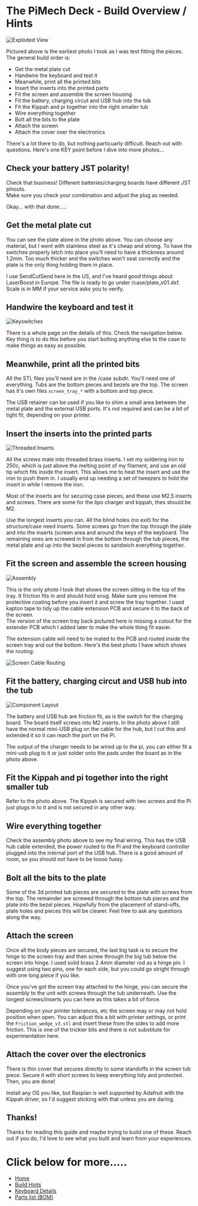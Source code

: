 # The PiMech Deck - Build Overview / Hints

![Exploded View](../photos/build/parts.jpeg "Exploded View...sort of")

Pictured above is the earliest photo I took as I was test fitting the pieces.  The 
general build order is:

* Get the metal plate cut
* Handwire the keyboard and test it
* Meanwhile, print all the printed bits
* Insert the inserts into the printed parts
* Fit the screen and assemble the screen housing
* Fit the battery, charging circut and USB hub into the tub
* Fit the Kippah and pi together into the right smaller tub
* Wire everything together
* Bolt all the bits to the plate
* Attach the screen
* Attach the cover over the electronics

There's a lot there to do, but nothing particuarly difficult.  Reach out with questions.  Here's one KEY point
before I dive into more photos...

## Check your battery JST polarity!
Check that business!  Different batteries/charging boards have different JST pinouts.  
Make sure you check your combination and adjust the plug as needed.

Okay... with that done.....

## Get the metal plate cut

You can see the plate alone in the photo above. You can choose any material, but I went with
stainless steel as it's cheap and strong.  To have the switches properly latch into place you'll 
need to have a thickness around 1.2mm. Too much thicker and the switches won't seat correctly and 
the plate is the only thing holding them in place.

I use SendCutSend here in the US, and I've heard good things about LaserBoost in Europe.  The file
is ready to go under /case/plate_v01.dxf.  Scale is in MM if your service asks you to verify.

## Handwire the keyboard and test it
![Keyswitches](../photos/build/kb_switches.jpeg "Low Profile Kailh Choc Switches")

There is a whole page on the details of this.  Check the navigation below.  Key thing is to do this 
before you start bolting anything else to the case to make things as easy as possible.

## Meanwhile, print all the printed bits

All the STL files you'll need are in the /case subdir.  You'll need one of everything.  Tubs are the 
bottom pieces and bezels are the top.  The screen has it's own files `screen_tray_*` with a bottom 
and top piece.  

The USB retainer can be used if you like to shim a small area between the metal plate and the external
USB ports. It's not required and can be a bit of tight fit, depending on your printer.

## Insert the inserts into the printed parts
![Threaded Inserts](../photos/build/inserts.jpeg "Threaded Insert Detail")

All the screws mate into threaded brass inserts.  I set my soldering iron to 250c, which is just above 
the melting point of my filament, and use an old tip which fits inside the insert.  This allows me to 
heat the insert and use the iron to push them in.  I usually end up needing a set of tweezers to hold 
the insert in while I remove the iron.

Most of the inserts are for securing case pieces, and these use M2.5 inserts and screws.  There are 
some for the lipo charger and kippah, thes should be M2.  

Use the longest inserts you can.  All the blind holes (no exit) for the structure/case need inserts. 
Some screws go from the top through the plate and into the inserts (screen area and around the keys of 
the keyboard. The remaining ones are screwed in from the bottom through the tub pieces, the metal plate
and up into the bezel pieces to sandwich everything together.  

## Fit the screen and assemble the screen housing
![Assembly](../photos/build/assembly.jpeg "Screen Assembly")

This is the only photo I took that shows the screen sitting in the top of the tray.  It friction fits in
and should hold snug.  Make sure you remove the protective coating before you insert it and screw the tray
together.  I used kapton tape to tidy up the cable extension PCB and secure it to the back of the screen.  
The version of the screen tray back pictured here is missing a cutout for the extender PCB which I added 
later to make the whole thing fit easier.

The extension cable will need to be mated to the PCB and routed 
inside the screen tray and out the bottom.  Here's the best photo I have which shows the routing:

![Screen Cable Routing](../photos/back.jpeg "Screen Cable Routing")

## Fit the battery, charging circut and USB hub into the tub
![Component Layout](../photos/build/comp_layout.jpeg "Component Layout")

The battery and USB hub are friction fit, as is the switch for the charging board.  The board itself
screws into M2 inserts.  In the photo above I still have the normal mini-USB plug on the cable for 
the hub, but I cut this and extended it so it can reach the port on the Pi.

The output of the charger needs to be wired up to the pi, you can either fit a mini-usb plug to it
or just solder onto the pads under the board as in the photo above.

## Fit the Kippah and pi together into the right smaller tub

Refer to the photo above.  The Kippah is secured with two screws and the Pi just plugs in to it and 
is not secured in any other way.  

## Wire everything together

Check the assembly photo above to see my final wiring.  This has the USB hub cable extended, the
power routed to the Pi and the keyboard controller plugged into the internal port of the USB hub.
There is a good amount of room, so you should not have to be toooo fussy.

## Bolt all the bits to the plate

Some of the 3d printed tub pieces are secured to the plate with screws from the top.  The remainder are 
screwed through the bottom tub pieces and the plate into the bezel pieces. Hopefully from the placement of
stand-offs, plate holes and pieces this will be clearer.  Feel free to ask any questions along the way.

## Attach the screen

Once all the body pieces are secured, the last big task is to secure the hinge to the screen tray and then
screw through the big tub below the screen into hinge.  I used solid brass 2.4mm diameter rod as a hinge pin.
I suggest using two pins, one for each side, but you could go stright through with one long piece if you like.

Once you've got the screen tray attached to the hinge, you can secure the assembly to the unit with screws through
the tub underneath.  Use the longest screws/inserts you can here as this takes a bit of force.

Depending on your printer tolerances, etc the screen may or may not hold position when open.  You can adjust this a bit 
with printer settings, or print the `Friction_wedge_v3.stl` and insert these from the sides to add more friction.  This
is one of the trickier bits and there is not substitute for experimentation here.

## Attach the cover over the electronics

There is thin cover that secures directly to some standoffs in the screen tub piece.  Secure it with short screws to 
keep everything tidy and protected.  Then, you are done!

Install any OS you like, but Raspian is well supported by Adafruit with the Kippah driver, so I'd suggest sticking with
that unless you are daring.

## Thanks!

Thanks for reading this guide and maybe trying to build one of these.  Reach out if you do, I'd love to see what you built
and learn from your experiences.


# Click below for more.....
* [Home](../README.md)
* [Build Hints](../docs/overview.md)
* [Keyboard Details](../docs/keyboard.md)
* [Parts list (BOM)](../docs/bom.md)
